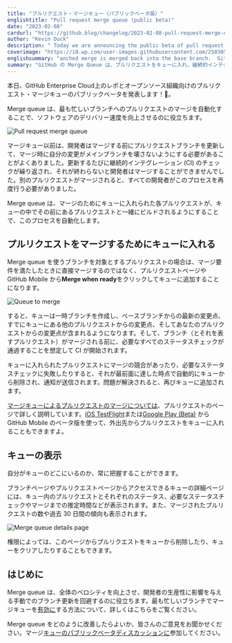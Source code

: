 ```yaml
---
title: "プルリクエスト・マージキュー（パブリックベータ版）"
englishtitle: "Pull request merge queue (public beta)"
date: "2023-02-08"
cardurl: "https://github.blog/changelog/2023-02-08-pull-request-merge-queue-public-beta"
author: "Kevin Duck"
description: " Today we are announcing the public beta of pull request merge queue for repos on GitHub Enterprise Cloud and open source organizations! 🎉  Merge queue helps increase velocity in software delivery by automating pull request merges into your busiest branches.  Before merge queue, developers were often required to update their pull request branches prior to merging to ensure their changes wouldn't break the main branch when merged. Each update resulted in a fresh round of continuous integration (CI) checks that would have to finish before the developer could attempt to merge. If another pull request got merged, every developer would have to go through the process again.  Merge queue automates this process by ensuring each pull request queued for merging is built with the pull requests ahead of it in the queue.  Queueing a pull request to merge  If your pull request targets a branch that uses merge queue, instead of merging your pull request directly when it meets the requirements to merge, you will add it to the queue by clicking Merge when ready from the pull request page or from GitHub Mobile.  The queue then creates a temporary branch that contains the latest changes from the base branch, the changes from other pull requests already in the queue, and the changes from your pull request. CI then starts, with the expectation that all required status checks must pass before the br"
coverimage: "https://i0.wp.com/user-images.githubusercontent.com/2503052/217027654-f570fb25-092d-476e-b6f5-0b31b8514662.png?ssl=1"
englishsummary: "anched merge is merged back into the base branch.  GitHub's Merge Queue automates the process of merging pull requests by queuing them and running continuous integration checks to ensure that changes won't break the main branch."
summary: "GitHub の Merge Queue は、プルリクエストをキューに入れ、継続的インテグレーションチェックを行い、変更がメインブランチを壊さないようにすることで、プルリクエストのマージ処理を自動化します。"
---
```


<p>本日、GitHub Enterprise Cloud上のレポとオープンソース組織向けのプルリクエスト・マージキューのパブリックベータを発表します！<g-emoji fallback-src="https://github.githubassets.com/images/icons/emoji/unicode/1f389.png?v8" alias="tada">🎉</g-emoji>。</p>
<p>Merge queue は、最も忙しいブランチへのプルリクエストのマージを自動化することで、ソフトウェアのデリバリー速度を向上させるのに役立ちます。</p>
<p><img decoding="async" src="https://i0.wp.com/user-images.githubusercontent.com/2503052/217027654-f570fb25-092d-476e-b6f5-0b31b8514662.png?ssl=1" alt="Pull request merge queue" data-recalc-dims="1"></p>
<p>マージキュー以前は、開発者はマージする前にプルリクエストブランチを更新して、マージ時に自分の変更がメインブランチを壊さないようにする必要があることがよくありました。更新するたびに継続的インテグレーション (CI) のチェックが繰り返され、それが終わらないと開発者はマージすることができませんでした。別のプルリクエストがマージされると、すべての開発者がこのプロセスを再度行う必要がありました。</p>
<p>Merge queue は、マージのためにキューに入れられた各プルリクエストが、キューの中でその前にあるプルリクエストと一緒にビルドされるようにすることで、このプロセスを自動化します。</p>
<h2 id="queueing-a-pull-request-to-merge" id="queueing-a-pull-request-to-merge" >プルリクエストをマージするためにキューに入れる<a href="#queueing-a-pull-request-to-merge" class="heading-link pl-2 text-italic text-bold" aria-label="Queueing a pull request to merge"></a></h2>
<p>Merge queue を使うブランチを対象とするプルリクエストの場合は、マージ要件を満たしたときに直接マージするのではなく、プルリクエストページや GitHub Mobile から<strong>Merge when ready</strong>をクリックしてキューに追加することになります。</p>
<p><img decoding="async" src="https://i0.wp.com/user-images.githubusercontent.com/2503052/217023882-cf4bf568-af5d-469e-882a-14f1837add72.gif?ssl=1" alt="Queue to merge" data-recalc-dims="1"></p>
<p>すると、キューは一時ブランチを作成し、ベースブランチからの最新の変更点、すでにキューにある他のプルリクエストからの変更点、そしてあなたのプルリクエストからの変更点が含まれるようになります。そして、ブランチ（とそれを表すプルリクエスト）がマージされる前に、必要なすべてのステータスチェックが通過することを想定して CI が開始されます。</p>
<p>キューに入れられたプルリクエストにマージの競合があったり、必要なステータスチェックに失敗したりすると、それが最前面に達した時点で自動的にキューから削除され、通知が送信されます。問題が解決されると、再びキューに追加されます。</p>
<p><a href="https://docs.github.com/pull-requests/collaborating-with-pull-requests/incorporating-changes-from-a-pull-request/merging-a-pull-request-with-a-merge-queue">マージキューによるプルリクエストのマージについては</a>、プルリクエストのページで詳しく説明しています。<a href="https://testflight.apple.com/join/NLskzwi5">iOS TestFlight</a>または<a href="https://play.google.com/apps/testing/com.github.android">Google Play (Beta)</a> から GitHub Mobile のベータ版を使って、外出先からプルリクエストをキューに入れることもできますよ。</p>
<h2 id="viewing-the-queue" id="viewing-the-queue" >キューの表示<a href="#viewing-the-queue" class="heading-link pl-2 text-italic text-bold" aria-label="Viewing the queue"></a></h2>
<p>自分がキューのどこにいるのか、常に把握することができます。</p>
<p>ブランチページやプルリクエストページからアクセスできるキューの詳細ページには、キュー内のプルリクエストとそれぞれのステータス、必要なステータスチェックやマージまでの推定時間などが表示されます。また、マージされたプルリクエストの数や過去 30 日間の傾向も表示されます。</p>
<p><img decoding="async" src="https://i0.wp.com/user-images.githubusercontent.com/2503052/217023511-13c729f7-7458-4ee3-8f7c-be5a7cf06f99.png?ssl=1" alt="Merge queue details page" data-recalc-dims="1"></p>
<p>権限によっては、このページからプルリクエストをキューから削除したり、キューをクリアしたりすることもできます。</p>
<h2 id="getting-started" id="getting-started" >はじめに<a href="#getting-started" class="heading-link pl-2 text-italic text-bold" aria-label="Getting started"></a></h2>
<p>Merge queue は、全体のベロシティを向上させ、開発者の生産性に影響を与える手動でのブランチ更新を回避するのに役立ちます。最も忙しいブランチでマージキューを<a href="https://docs.github.com/repositories/configuring-branches-and-merges-in-your-repository/configuring-pull-request-merges/managing-a-merge-queue">有効に</a>する方法について、詳しくはこちらをご覧ください。</p>
<p>Merge queue をどのように改善したらよいか、皆さんのご意見をお聞かせください。マージ<a href="https://github.com/community/community/discussions/46757">キューのパブリックベータディスカッションに</a>参加してください。</p>


